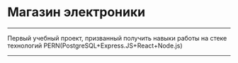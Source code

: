 <h1>Магазин электроники</h1>
<hr/>
Первый учебный проект, призванный получить навыки работы на стеке технологий PERN(PostgreSQL+Express.JS+React+Node.js)
<hr/>

